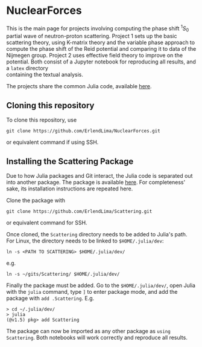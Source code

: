 # NuclearForces

This is the main page for projects involving computing the phase shift
<sup>1</sup>*S*<sub>0</sub> partial wave of neutron-proton scattering. Project 1 sets up the basic scattering theory,
using K-matrix theory and the variable phase approach to 
compute the phase shift of the Reid potential and comparing it to data of the Nijmegen group. Project 2 uses effective field
theory to improve on the potential. Both consist of a Jupyter notebook for reproducing all results, and a `latex` directory  
containing the textual analysis.

The projects share the common Julia code, available [here](https://github.com/ErlendLima/Scattering).

## Cloning this repository
To clone this repository, use

```shell
git clone https://github.com/ErlendLima/NuclearForces.git
```
or equivalent command if using SSH. 

## Installing the Scattering Package

Due to how Julia packages and Git interact, the Julia code is separated out into another package.
The package is available [here](https://github.com/ErlendLima/Scattering). For completeness' sake, its
installation instructions are repeated here.

Clone the package with
```shell
git clone https://github.com/ErlendLima/Scattering.git
```
or equivalent command for SSH.

Once cloned, the `Scattering` directory needs to be added to Julia's path. 
For Linux, the directory needs to be linked to `$HOME/.julia/dev`:
```shell
ln -s <PATH TO SCATTERING> $HOME/.julia/dev/
```
e.g.
```shell
ln -s ~/gits/Scattering/ $HOME/.julia/dev/
```
Finally the package must be added. Go to the `$HOME/.julia/dev/`, open Julia with the `julia` command, 
type `]` to enter package mode, and add the package with `add .Scattering`. E.g.
```shell
> cd ~/.julia/dev/
> julia
(@v1.5) pkg> add Scattering
```
The package can now be imported as any other package as `using Scattering`. Both
notebooks will work correctly and reproduce all results.
